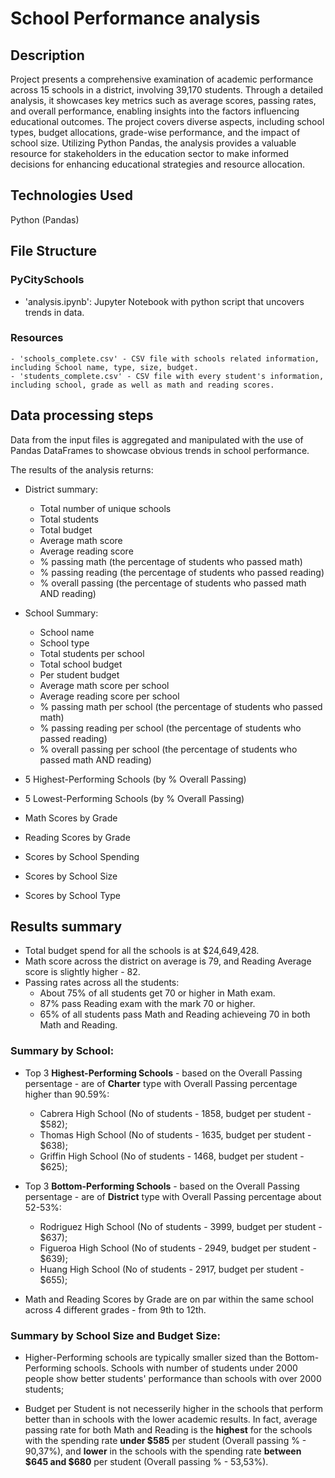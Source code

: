 # School Performance analysis

## Description
Project presents a comprehensive examination of academic performance across 15 schools in a district, involving 39,170 students. 
Through a detailed analysis, it showcases key metrics such as average scores, passing rates, and overall performance, enabling insights into the factors influencing educational outcomes. The project covers diverse aspects, including school types, budget allocations, grade-wise performance, and the impact of school size. 
Utilizing Python Pandas, the analysis provides a valuable resource for stakeholders in the education sector to make informed decisions for enhancing educational strategies and resource allocation.

## Technologies Used
Python (Pandas)

## File Structure
### PyCitySchools
- 'analysis.ipynb': Jupyter Notebook with python script that uncovers trends in data. 
### Resources
    - 'schools_complete.csv' - CSV file with schools related information, including School name, type, size, budget.  
    - 'students_complete.csv' - CSV file with every student's information, including school, grade as well as math and reading scores.

## Data processing steps

Data from the input files is aggregated and manipulated with the use of Pandas DataFrames to showcase obvious trends in school performance.

The results of the analysis returns:
- District summary:
    - Total number of unique schools
    - Total students
    - Total budget
    - Average math score
    - Average reading score
    - % passing math (the percentage of students who passed math)
    - % passing reading (the percentage of students who passed reading)
    - % overall passing (the percentage of students who passed math AND reading)

- School Summary:
    - School name
    - School type
    - Total students per school
    - Total school budget
    - Per student budget
    - Average math score per school
    - Average reading score per school
    - % passing math per school (the percentage of students who passed math)
    - % passing reading per school (the percentage of students who passed reading)
    - % overall passing per school (the percentage of students who passed math AND reading)

- 5 Highest-Performing Schools (by % Overall Passing)
- 5 Lowest-Performing Schools (by % Overall Passing)

- Math Scores by Grade
- Reading Scores by Grade

- Scores by School Spending
- Scores by School Size
- Scores by School Type

## Results summary

- Total budget spend for all the schools is at $24,649,428.
- Math score across the district on average is 79, and Reading Average score is slightly higher - 82.
- Passing rates across all the students:
	- About 75% of all students get 70 or higher in Math exam.
	- 87% pass Reading exam with the mark 70 or higher.
	- 65% of all students pass Math and Reading achieveing 70 in both Math and Reading.

### Summary by School:
- Top 3 **Highest-Performing Schools** - based on the Overall Passing persentage - are of **Charter** type with Overall Passing percentage higher than 90.59%:
	- Cabrera High School (No of students - 1858, budget per student - $582);	
	- Thomas High School (No of students - 1635, budget per student - $638);
	- Griffin High School (No of students - 1468, budget per student - $625);

- Top 3 **Bottom-Performing Schools** - based on the Overall Passing persentage - are of **District** type with Overall Passing percentage about 52-53%:
	- Rodriguez High School (No of students - 3999, budget per student - $637);
	- Figueroa High School (No of students - 2949, budget per student - $639);
	- Huang High School (No of students - 2917, budget per student - $655);

- Math and Reading Scores by Grade are on par within the same school across 4 different grades - from 9th to 12th. 

### Summary by School Size and Budget Size:
- Higher-Performing schools are typically smaller sized than the Bottom-Performing schools. Schools with number of students under 2000 people show better students' performance than schools with over 2000 students;

- Budget per Student is not necesserily higher in the schools that perform better than in schools with the lower academic results. 
In fact, average passing rate for both Math and Reading is the **highest** for the schools with the spending rate **under $585** per student (Overall passing % - 90,37%), and **lower** in the schools with the spending rate **between $645 and $680** per student (Overall passing % - 53,53%).
